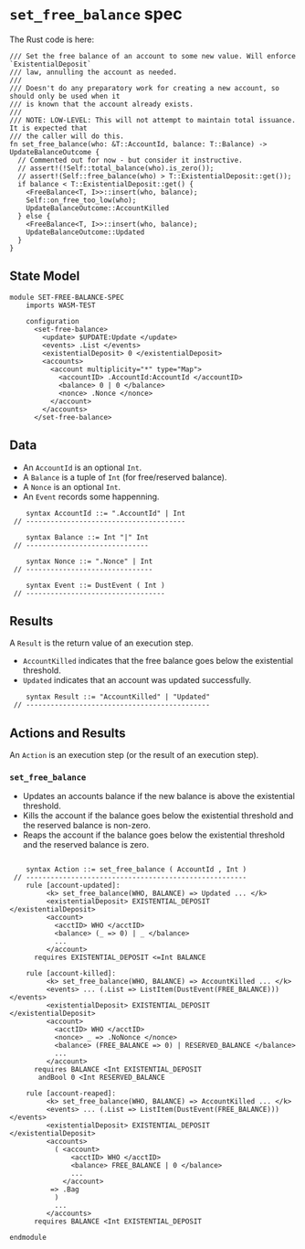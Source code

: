`set_free_balance` spec
=======================

The Rust code is here:

```
/// Set the free balance of an account to some new value. Will enforce `ExistentialDeposit`
/// law, annulling the account as needed.
///
/// Doesn't do any preparatory work for creating a new account, so should only be used when it
/// is known that the account already exists.
///
/// NOTE: LOW-LEVEL: This will not attempt to maintain total issuance. It is expected that
/// the caller will do this.
fn set_free_balance(who: &T::AccountId, balance: T::Balance) -> UpdateBalanceOutcome {
  // Commented out for now - but consider it instructive.
  // assert!(!Self::total_balance(who).is_zero());
  // assert!(Self::free_balance(who) > T::ExistentialDeposit::get());
  if balance < T::ExistentialDeposit::get() {
    <FreeBalance<T, I>>::insert(who, balance);
    Self::on_free_too_low(who);
    UpdateBalanceOutcome::AccountKilled
  } else {
    <FreeBalance<T, I>>::insert(who, balance);
    UpdateBalanceOutcome::Updated
  }
}
```

State Model
-----------

```k
module SET-FREE-BALANCE-SPEC
    imports WASM-TEST

    configuration
      <set-free-balance>
        <update> $UPDATE:Update </update>
        <events> .List </events>
        <existentialDeposit> 0 </existentialDeposit>
        <accounts>
          <account multiplicity="*" type="Map">
            <accountID> .AccountId:AccountId </accountID>
            <balance> 0 | 0 </balance>
            <nonce> .Nonce </nonce>
          </account>
        </accounts>
      </set-free-balance>
```

Data
----

-   An `AccountId` is an optional `Int`.
-   A `Balance` is a tuple of `Int` (for free/reserved balance).
-   A `Nonce` is an optional `Int`.
-   An `Event` records some happenning.

```k
    syntax AccountId ::= ".AccountId" | Int
 // ---------------------------------------

    syntax Balance ::= Int "|" Int
 // ------------------------------

    syntax Nonce ::= ".Nonce" | Int
 // -------------------------------

    syntax Event ::= DustEvent ( Int )
 // ----------------------------------
```

Results
-------

A `Result` is the return value of an execution step.

-   `AccountKilled` indicates that the free balance goes below the existential threshold.
-   `Updated` indicates that an account was updated successfully.

```k
    syntax Result ::= "AccountKilled" | "Updated"
 // ---------------------------------------------
```

Actions and Results
-------------------

An `Action` is an execution step (or the result of an execution step).

### `set_free_balance`

-   Updates an accounts balance if the new balance is above the existential threshold.
-   Kills the account if the balance goes below the existential threshold and the reserved balance is non-zero.
-   Reaps the account if the balance goes below the existential threshold and the reserved balance is zero.

```k

    syntax Action ::= set_free_balance ( AccountId , Int )
 // ------------------------------------------------------
    rule [account-updated]:
         <k> set_free_balance(WHO, BALANCE) => Updated ... </k>
         <existentialDeposit> EXISTENTIAL_DEPOSIT </existentialDeposit>
         <account>
           <acctID> WHO </acctID>
           <balance> (_ => 0) | _ </balance>
           ...
         </account>
      requires EXISTENTIAL_DEPOSIT <=Int BALANCE

    rule [account-killed]:
         <k> set_free_balance(WHO, BALANCE) => AccountKilled ... </k>
         <events> ... (.List => ListItem(DustEvent(FREE_BALANCE))) </events>
         <existentialDeposit> EXISTENTIAL_DEPOSIT </existentialDeposit>
         <account>
           <acctID> WHO </acctID>
           <nonce> _ => .NoNonce </nonce>
           <balance> (FREE_BALANCE => 0) | RESERVED_BALANCE </balance>
           ...
         </account>
      requires BALANCE <Int EXISTENTIAL_DEPOSIT
       andBool 0 <Int RESERVED_BALANCE

    rule [account-reaped]:
         <k> set_free_balance(WHO, BALANCE) => AccountKilled ... </k>
         <events> ... (.List => ListItem(DustEvent(FREE_BALANCE))) </events>
         <existentialDeposit> EXISTENTIAL_DEPOSIT </existentialDeposit>
         <accounts>
           ( <account>
               <acctID> WHO </acctID>
               <balance> FREE_BALANCE | 0 </balance>
               ...
             </account>
          => .Bag
           )
           ...
         </accounts>
      requires BALANCE <Int EXISTENTIAL_DEPOSIT
```

```k
endmodule
```
